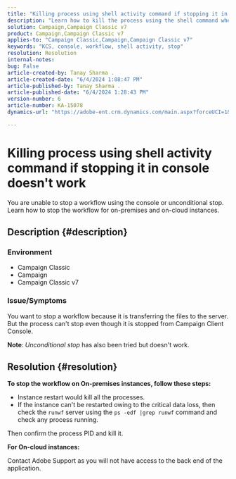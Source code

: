 ```yaml
---
title: "Killing process using shell activity command if stopping it in console doesn't work"
description: "Learn how to kill the process using the shell command when stopping it in the console is not working."
solution: Campaign,Campaign Classic v7
product: Campaign,Campaign Classic v7
applies-to: "Campaign Classic,Campaign,Campaign Classic v7"
keywords: "KCS, console, workflow, shell activity, stop"
resolution: Resolution
internal-notes: 
bug: False
article-created-by: Tanay Sharma .
article-created-date: "6/4/2024 1:08:47 PM"
article-published-by: Tanay Sharma .
article-published-date: "6/4/2024 1:28:43 PM"
version-number: 6
article-number: KA-15078
dynamics-url: "https://adobe-ent.crm.dynamics.com/main.aspx?forceUCI=1&pagetype=entityrecord&etn=knowledgearticle&id=e270708d-7322-ef11-840b-6045bd0065b6"

---
```

# Killing process using shell activity command if stopping it in console doesn't work


You are unable to stop a workflow using the console or unconditional stop. Learn how to stop the workflow for on-premises and on-cloud instances.

## Description {#description}


### Environment

- Campaign Classic
- Campaign
- Campaign Classic v7


### Issue/Symptoms

You want to stop a workflow because it is transferring the files to the server. But the process can't stop even though it is stopped from Campaign Client Console.
 
 <b>Note</b>: *Unconditional stop* has also been tried but doesn't work.


## Resolution {#resolution}


<b>To stop the workflow on On-premises instances, follow these steps:</b>

- Instance restart would kill all the processes.
- If the instance can't be restarted owing to the critical data loss, then check the `runwf` server using the `ps -edf |grep runwf` command and check any process running.


Then confirm the process PID and kill it.

<b>For On-cloud instances:</b>

Contact Adobe Support as you will not have access to the back end of the application.
